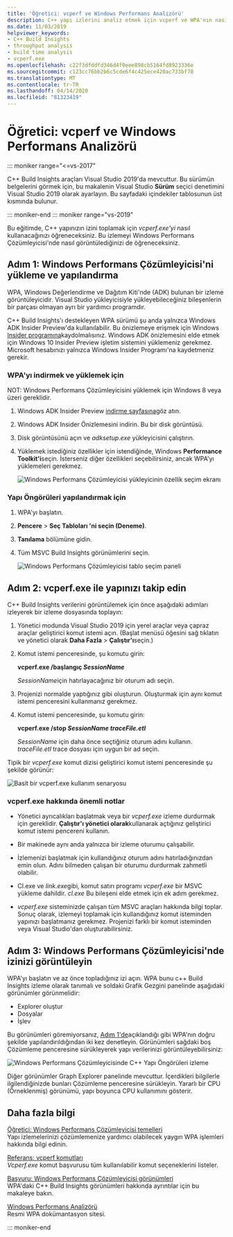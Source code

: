 ```yaml
---
title: 'Öğretici: vcperf ve Windows Performans Analizörü'
description: C++ yapı izlerini analiz etmek için vcperf ve WPA'nın nasıl kullanılacağı hakkında öğretici.
ms.date: 11/03/2019
helpviewer_keywords:
- C++ Build Insights
- throughput analysis
- build time analysis
- vcperf.exe
ms.openlocfilehash: c22f3dfddfd346d4f0eee898cb5164fd8923336e
ms.sourcegitcommit: c123cc76bb2b6c5cde6f4c425ece420ac733bf70
ms.translationtype: MT
ms.contentlocale: tr-TR
ms.lasthandoff: 04/14/2020
ms.locfileid: "81323419"
---
```

# <a name="tutorial-vcperf-and-windows-performance-analyzer"></a>Öğretici: vcperf ve Windows Performans Analizörü

::: moniker range="<=vs-2017"

C++ Build Insights araçları Visual Studio 2019'da mevcuttur. Bu sürümün belgelerini görmek için, bu makalenin Visual Studio **Sürüm** seçici denetimini Visual Studio 2019 olarak ayarlayın. Bu sayfadaki içindekiler tablosunun üst kısmında bulunur.

::: moniker-end
::: moniker range="vs-2019"

Bu eğitimde, C++ yapınızın izini toplamak için *vcperf.exe'yi* nasıl kullanacağınızı öğreneceksiniz. Bu izlemeyi Windows Performans Çözümleyicisi'nde nasıl görüntülediğinizi de öğreneceksiniz.

## <a name="step-1-install-and-configure-windows-performance-analyzer"></a>Adım 1: Windows Performans Çözümleyicisi'ni yükleme ve yapılandırma

WPA, Windows Değerlendirme ve Dağıtım Kiti'nde (ADK) bulunan bir izleme görüntüleyicidir. Visual Studio yükleyicisiyle yükleyebileceğiniz bileşenlerin bir parçası olmayan ayrı bir yardımcı programdır.

C++ Build Insights'ı destekleyen WPA sürümü şu anda yalnızca Windows ADK Insider Preview'da kullanılabilir. Bu önizlemeye erişmek için Windows [Insider programına](https://insider.windows.com)kaydolmalısınız. Windows ADK önizlemesini elde etmek için Windows 10 Insider Preview işletim sistemini yüklemeniz gerekmez. Microsoft hesabınızı yalnızca Windows Insider Programı'na kaydetmeniz gerekir.

### <a name="to-download-and-install-wpa"></a>WPA'yı indirmek ve yüklemek için

NOT: Windows Performans Çözümleyicisini yüklemek için Windows 8 veya üzeri gereklidir.

1. Windows ADK Insider Preview [indirme sayfasına](https://www.microsoft.com/en-us/software-download/windowsinsiderpreviewADK)göz atın.

1. Windows ADK Insider Önizlemesini indirin. Bu bir disk görüntüsü.

1. Disk görüntüsünü açın ve *adksetup.exe* yükleyicisini çalıştırın.

1. Yüklemek istediğiniz özellikler için istendiğinde, Windows **Performance Toolkit'i**seçin. İsterseniz diğer özellikleri seçebilirsiniz, ancak WPA'yı yüklemeleri gerekmez.

   ![Windows Performans Çözümleyicisi yükleyicinin özellik seçim ekranı](media/wpa-installation.png)

### <a name="to-configure-build-insights"></a><a name="configuration-steps"></a>Yapı Öngörüleri yapılandırmak için

1. WPA'yı başlatın.

1. **Pencere** > **Seç Tabloları 'ni seçin (Deneme)**.

1. **Tanılama** bölümüne gidin.

1. Tüm MSVC Build Insights görünümlerini seçin.

   ![Windows Performans Çözümleyicisi tablo seçim paneli](media/wpa-configuration.png)

## <a name="step-2-trace-your-build-with-vcperfexe"></a>Adım 2: vcperf.exe ile yapınızı takip edin

C++ Build Insights verilerini görüntülemek için önce aşağıdaki adımları izleyerek bir izleme dosyasında toplayın:

1. Yönetici modunda Visual Studio 2019 için yerel araçlar veya çapraz araçlar geliştirici komut istemi açın. (Başlat menüsü öğesini sağ tıklatın ve yönetici olarak **Daha Fazla** > **Çalıştır'ı**seçin.)

1. Komut istemi penceresinde, şu komutu girin:

   **vcperf.exe /başlangıç _SessionName_**

   *SessionName*için hatırlayacağınız bir oturum adı seçin.

1. Projenizi normalde yaptığınız gibi oluşturun. Oluşturmak için aynı komut istemi penceresini kullanmanız gerekmez.

1. Komut istemi penceresinde, şu komutu girin:

   **vcperf.exe /stop _SessionName_ _traceFile.etl_**

   *SessionName* için daha önce seçtiğiniz oturum adını kullanın. *traceFile.etl* trace dosyası için uygun bir ad seçin.

Tipik bir *vcperf.exe* komut dizisi geliştirici komut istemi penceresinde şu şekilde görünür:

![Basit bir vcperf.exe kullanım senaryosu](media/vcperf-simple-usage.png)

### <a name="important-notes-about-vcperfexe"></a>vcperf.exe hakkında önemli notlar

- Yönetici ayrıcalıkları başlatmak veya bir *vcperf.exe* izleme durdurmak için gereklidir. **Çalıştır'ı yönetici olarak**kullanarak açtığınız geliştirici komut istemi pencereni kullanın.

- Bir makinede aynı anda yalnızca bir izleme oturumu çalışabilir.

- İzlemenizi başlatmak için kullandığınız oturum adını hatırladığınızdan emin olun. Adını bilmeden çalışan bir oturumu durdurmak zahmetli olabilir.

- Cl.exe ve *link.exe*gibi, komut satırı programı *vcperf.exe* bir MSVC yükleme dahildir. *cl.exe* Bu bileşeni elde etmek için ek adım gerekmez.

- *vcperf.exe* sisteminizde çalışan tüm MSVC araçları hakkında bilgi toplar. Sonuç olarak, izlemeyi toplamak için kullandığınız komut isteminden yapınızı başlatmanız gerekmez. Projenizi farklı bir komut isteminden veya Visual Studio'dan oluşturabilirsiniz.

## <a name="step-3-view-your-trace-in-windows-performance-analyzer"></a>Adım 3: Windows Performans Çözümleyicisi'nde izinizi görüntüleyin

WPA'yı başlatın ve az önce topladığınız izi açın. WPA bunu c++ Build Insights izleme olarak tanımalı ve soldaki Grafik Gezgini panelinde aşağıdaki görünümler görünmelidir:

- Explorer oluştur
- Dosyalar
- İşlev

Bu görünümleri göremiyorsanız, [Adım 1'de](#configuration-steps)açıklandığı gibi WPA'nın doğru şekilde yapılandırıldığından iki kez denetleyin. Görünümleri sağdaki boş Çözümleme penceresine sürükleyerek yapı verilerinizi görüntüleyebilirsiniz:

![Windows Performans Çözümleyicisinde C++ Yapı Öngörüleri izleme](media/wpa-viewing-trace.gif)

Diğer görünümler Graph Explorer panelinde mevcuttur. İçerdikleri bilgilerle ilgilendiğinizde bunları Çözümleme penceresine sürükleyin. Yararlı bir CPU (Örneklenmiş) görünümü, yapı boyunca CPU kullanımını gösterir.

## <a name="more-information"></a>Daha fazla bilgi

[Öğretici: Windows Performans Çözümleyicisi temelleri](wpa-basics.md)\
Yapı izlemelerinizi çözümlemenize yardımcı olabilecek yaygın WPA işlemleri hakkında bilgi edinin.

[Referans: vcperf komutları](/cpp/build-insights/reference/vcperf-commands)\
*Vcperf.exe* komut başvurusu tüm kullanılabilir komut seçeneklerini listeler.

[Başvuru: Windows Performans Çözümleyicisi görünümleri](/cpp/build-insights/reference/wpa-views)\
WPA'daki C++ Build Insights görünümleri hakkında ayrıntılar için bu makaleye bakın.

[Windows Performans Analizörü](/windows-hardware/test/wpt/windows-performance-analyzer)\
Resmi WPA dokümantasyon sitesi.

::: moniker-end
